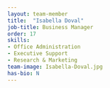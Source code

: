 ```yaml
---
layout: team-member
title:  "Isabella Doval"
job-title: Business Manager
order: 17
skills:
- Office Administration
- Executive Support
- Research & Marketing
team-image: Isabella-Doval.jpg
has-bio: N
---
```

